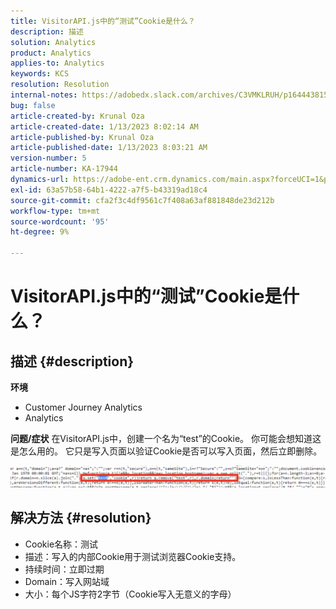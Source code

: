 ```yaml
---
title: VisitorAPI.js中的“测试”Cookie是什么？
description: 描述
solution: Analytics
product: Analytics
applies-to: Analytics
keywords: KCS
resolution: Resolution
internal-notes: https://adobedx.slack.com/archives/C3VMKLRUH/p1644438152582239
bug: false
article-created-by: Krunal Oza
article-created-date: 1/13/2023 8:02:14 AM
article-published-by: Krunal Oza
article-published-date: 1/13/2023 8:03:21 AM
version-number: 5
article-number: KA-17944
dynamics-url: https://adobe-ent.crm.dynamics.com/main.aspx?forceUCI=1&pagetype=entityrecord&etn=knowledgearticle&id=0b407392-1893-ed11-aad1-6045bd006793
exl-id: 63a57b58-64b1-4222-a7f5-b43319ad18c4
source-git-commit: cfa2f3c4df9561c7f408a63af881848de23d212b
workflow-type: tm+mt
source-wordcount: '95'
ht-degree: 9%

---
```


# VisitorAPI.js中的“测试”Cookie是什么？

## 描述 {#description}

<b>环境</b>
- Customer Journey Analytics
- Analytics



<b>问题/症状</b>
在VisitorAPI.js中，创建一个名为“test”的Cookie。 你可能会想知道这是怎么用的。 它只是写入页面以验证Cookie是否可以写入页面，然后立即删除。

![](assets/___0c407392-1893-ed11-aad1-6045bd006793___.png)


## 解决方法 {#resolution}


- Cookie名称：测试
- 描述：写入的内部Cookie用于测试浏览器Cookie支持。
- 持续时间：立即过期
- Domain：写入网站域
- 大小：每个JS字符2字节（Cookie写入无意义的字母）
